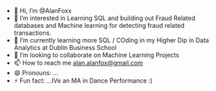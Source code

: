- 👋 Hi, I’m @AlanFoxx
- 👀 I’m interested in Learning SQL and building out Fraud Related databases and Machine learning for detecting fraud related transactions. 
- 🌱 I’m currently learning more SQL / COding in my Higher Dip in Data Analytics at Dublin Business School
- 💞️ I’m looking to collaborate on Machine Learning Projects
- 📫 How to reach me alan.alanfox@gmail.com
- 😄 Pronouns: ...
- ⚡ Fun fact: ...IVe an MA in Dance Performance :)

<!---
AlanFoxx/AlanFoxx is a ✨ special ✨ repository because its `README.md` (this file) appears on your GitHub profile.
You can click the Preview link to take a look at your changes.
--->

